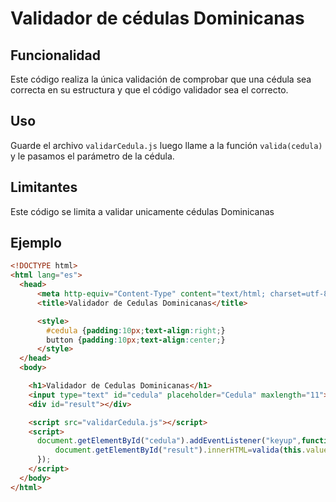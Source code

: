 # Validador de cédulas Dominicanas

## Funcionalidad

Este código realiza la única validación de comprobar que una cédula sea correcta en su estructura y que el código validador sea el correcto.

## Uso

Guarde el archivo ```validarCedula.js``` luego llame a la función ```valida(cedula)``` y le pasamos el parámetro de la cédula.

## Limitantes

Este código se limita a validar unicamente cédulas Dominicanas

## Ejemplo

```html
<!DOCTYPE html>
<html lang="es">
  <head>
      <meta http-equiv="Content-Type" content="text/html; charset=utf-8">
      <title>Validador de Cedulas Dominicanas</title>

      <style>
        #cedula {padding:10px;text-align:right;}
        button {padding:10px;text-align:center;}
      </style>
  </head>
  <body>

    <h1>Validador de Cedulas Dominicanas</h1>
    <input type="text" id="cedula" placeholder="Cedula" maxlength="11">
    <div id="result"></div>

    <script src="validarCedula.js"></script>
    <script>
      document.getElementById("cedula").addEventListener("keyup",function(e){
          document.getElementById("result").innerHTML=valida(this.value);
      });
    </script>
  </body>
</html>
```
